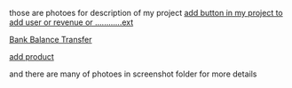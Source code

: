 those are photoes for  description of my project
[add button in my project to add user or revenue or ............ext](https://github.com/Aldhiaa/matjary/blob/main/screenshot/add.PNG?raw=true)


[Bank Balance Transfer](https://github.com/Aldhiaa/matjary/blob/main/screenshot/Bank%20Balance%20Transfer.PNG?raw=true)


[add product](https://github.com/Aldhiaa/matjary/blob/main/screenshot/add%20product.PNG?raw=true)

and there are many of photoes in screenshot folder for more details
